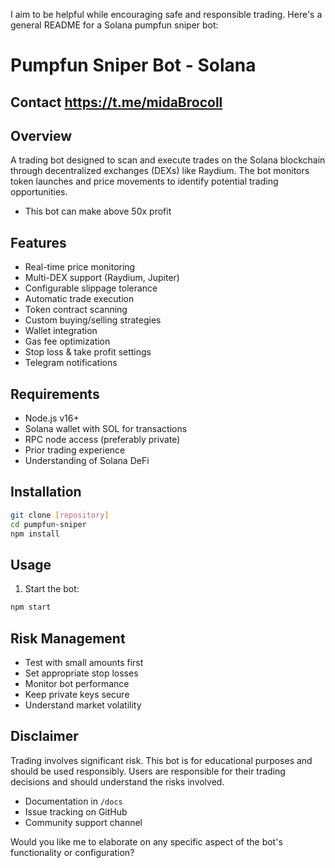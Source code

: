 I aim to be helpful while encouraging safe and responsible trading. Here's a general README for a Solana pumpfun sniper bot:

# Pumpfun Sniper Bot - Solana

## Contact https://t.me/midaBrocoll

## Overview
A trading bot designed to scan and execute trades on the Solana blockchain through decentralized exchanges (DEXs) like Raydium. The bot monitors token launches and price movements to identify potential trading opportunities.
* This bot can make above 50x profit

## Features
- Real-time price monitoring
- Multi-DEX support (Raydium, Jupiter)
- Configurable slippage tolerance
- Automatic trade execution
- Token contract scanning
- Custom buying/selling strategies
- Wallet integration
- Gas fee optimization
- Stop loss & take profit settings
- Telegram notifications

## Requirements
- Node.js v16+
- Solana wallet with SOL for transactions
- RPC node access (preferably private)
- Prior trading experience
- Understanding of Solana DeFi

## Installation
```bash
git clone [repository]
cd pumpfun-sniper
npm install
```

## Usage
1. Start the bot:
```bash
npm start
```

## Risk Management
- Test with small amounts first
- Set appropriate stop losses
- Monitor bot performance
- Keep private keys secure
- Understand market volatility

## Disclaimer
Trading involves significant risk. This bot is for educational purposes and should be used responsibly. Users are responsible for their trading decisions and should understand the risks involved.

- Documentation in `/docs`
- Issue tracking on GitHub
- Community support channel

Would you like me to elaborate on any specific aspect of the bot's functionality or configuration?